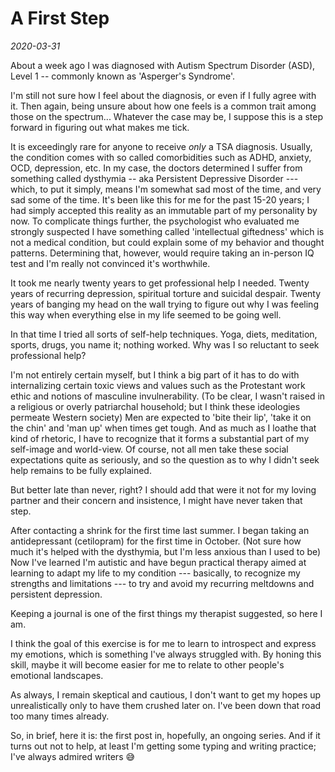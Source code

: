 
A First Step
===========
*2020-03-31*

About a week ago I was diagnosed with Autism Spectrum Disorder (ASD), Level 1 -- commonly known as 'Asperger's Syndrome'.

I'm still not sure how I feel about the diagnosis, or even if I fully agree with it. Then again, being unsure about how one feels is a common trait among those on the spectrum... Whatever the case may be, I suppose this is a step forward in figuring out what makes me tick.

It is exceedingly rare for anyone to receive *only* a TSA diagnosis. Usually, the condition comes with so called comorbidities such as ADHD, anxiety, OCD, depression, etc. In my case, the doctors determined I suffer from something called dysthymia -- aka Persistent Depressive Disorder --- which, to put it simply, means I'm somewhat sad most of the time, and very sad some of the time. It's been like this for me for the past 15-20 years; I had simply accepted this reality as an immutable part of my personality by now. To complicate things further, the psychologist who evaluated me strongly suspected I have something called 'intellectual giftedness' which is not a medical condition, but could explain some of my behavior and thought patterns. Determining that, however, would require taking an in-person IQ test and I'm really not convinced it's worthwhile.

It took me nearly twenty years to get professional help I needed. Twenty years of recurring depression, spiritual torture and suicidal despair. Twenty years of banging my head on the wall trying to figure out why I was feeling this way when everything else in my life seemed to be going well.

In that time I tried all sorts of self-help techniques. Yoga, diets, meditation, sports, drugs, you name it; nothing worked. Why was I so reluctant to seek professional help?

I'm not entirely certain myself, but I think a big part of it has to do with internalizing certain toxic views and values such as the Protestant work ethic and notions of masculine invulnerability. (To be clear, I wasn't raised in a religious or overly patriarchal household; but I think these ideologies permeate Western society) Men are expected to 'bite their lip', 'take it on the chin' and 'man up' when times get tough. And as much as I loathe that kind of rhetoric, I have to recognize that it forms a substantial part of my self-image and world-view. Of course, not all men take these social expectations quite as seriously, and so the question as to why I didn't seek help remains to be fully explained.

But better late than never, right? I should add that were it not for my loving partner and their concern and insistence, I might have never taken that step.

After contacting a shrink for the first time last summer. I began taking an antidepressant (cetilopram) for the first time in October. (Not sure how much it's helped with the dysthymia, but I'm less anxious than I used to be) Now I've learned I'm autistic and have begun practical therapy aimed at learning to adapt my life to my condition --- basically, to recognize my strengths and limitations --- to try and avoid my recurring meltdowns and persistent depression.

Keeping a journal is one of the first things my therapist suggested, so here I am.

I think the goal of this exercise is for me to learn to introspect and express my emotions, which is something I've always struggled with. By honing this skill, maybe it will become easier for me to relate to other people's emotional landscapes.

As always, I remain skeptical and cautious, I don't want to get my hopes up unrealistically only to have them crushed later on. I've been down that road too many times already.

So, in brief, here it is: the first post in, hopefully, an ongoing series. And if it turns out not to help, at least I'm getting some typing and writing practice; I've always admired writers 😅
